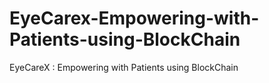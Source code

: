# EyeCarex-Empowering-with-Patients-using-BlockChain
EyeCareX : Empowering with Patients using BlockChain
